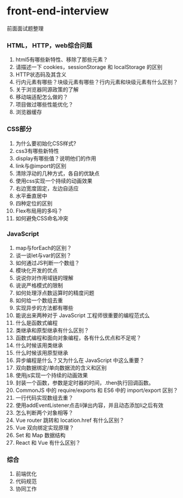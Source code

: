 # front-end-interview
前面面试题整理

### HTML， HTTP，web综合问题
1. html5有哪些新特性、移除了那些元素？
2. 请描述一下 cookies，sessionStorage 和 localStorage 的区别
3. HTTP状态码及其含义
4. 行内元素有哪些？块级元素有哪些？行内元素和块级元素有什么区别？
5. 关于浏览器同源政策的了解
6. 移动端适配怎么做的？
7. 项目做过哪些性能优化？
8. 浏览器缓存

### CSS部分
1. 为什么要初始化CSS样式?
2. css3有哪些新特性
3. display有哪些值？说明他们的作用
4. link与@import的区别
5. 清除浮动的几种方式，各自的优缺点
6. 使用css实现一个持续的动画效果
7. 右边宽度固定，左边自适应
8. 水平垂直居中
9. 四种定位的区别
10. Flex布局用的多吗？
11. 如何避免CSS命名冲突

### JavaScript
1. map与forEach的区别？
2. 谈一谈let与var的区别？
3. 如何通过JS判断一个数组？
4. 模块化开发的优点
5. 说说你对作用域链的理解
6. 说说严格模式的限制
7. 如何处理浮点数运算时的精度问题
8. 如何给一个数组去重
9. 实现异步的方法都有哪些
10. 能说出来两种对于 JavaScript 工程师很重要的编程范式么
11. 什么是函数式编程
12. 类继承和原型继承有什么区别？
13. 函数式编程和面向对象编程，各有什么优点和不足呢？
14. 什么时候该用类继承
15. 什么时候该用原型继承
16. 异步编程是什么？又为什么在 JavaScript 中这么重要？
17. 双向数据绑定/单向数据流的含义和区别
18. 使用js实现一个持续的动画效果
19. 封装一个函数，参数是定时器的时间，.then执行回调函数。
20. CommonJS 中的 require/exports 和 ES6 中的 import/export 区别？
21. 一行代码实现数组去重？
22. 使用addEventListener点击li弹出内容，并且动态添加li之后有效
23. 怎么判断两个对象相等？
24. Vue router 跳转和 location.href 有什么区别？
25. Vue 双向绑定实现原理？
26. Set 和 Map 数据结构
27. React 和 Vue 有什么区别？

### 综合
1. 前端优化
2. 代码规范
3. 协同工作
